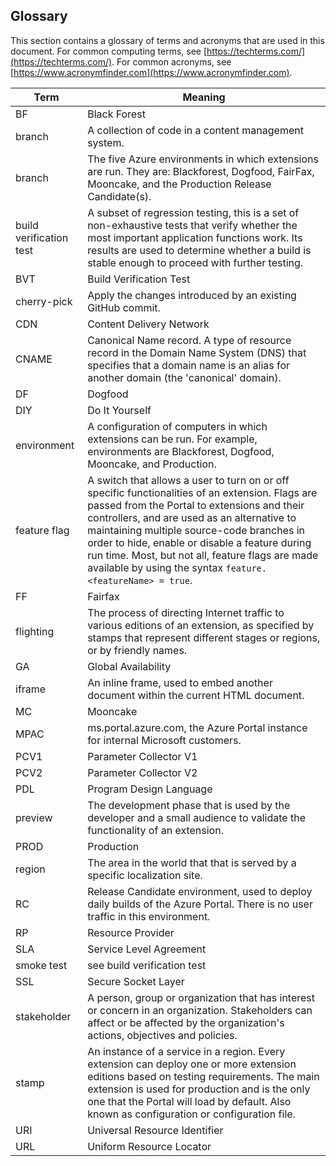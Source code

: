 <a name="glossary"></a>
## Glossary

This section contains a glossary of terms and acronyms that are used in this document. For common computing terms, see [https://techterms.com/](https://techterms.com/). For common acronyms, see [https://www.acronymfinder.com](https://www.acronymfinder.com).

<!-- TODO:  Determine the difference between a branch, a region, and an environment. If they are not  completely interchangeable, then we can standardize usage. -->

| Term                     | Meaning |
| ---                      | --- |
| BF                       | Black Forest |
| branch | A collection of code in a content management system. |
| branch | The five Azure environments  in which extensions are run.  They are: Blackforest, Dogfood, FairFax, Mooncake, and the Production Release Candidate(s). |
| build verification test  | A subset of regression testing, this is a set of non-exhaustive tests that verify whether the most important application functions work. Its results are used to determine whether a build is stable enough to proceed with further testing. |
| BVT                      | Build Verification Test |
| cherry-pick              | Apply the changes introduced by an existing GitHub commit. |
| CDN                      | Content Delivery Network |
| CNAME                    | Canonical Name record. A type of resource record in the Domain Name System (DNS) that specifies that a domain name is an alias for another domain (the 'canonical' domain). | 
| DF                       | Dogfood |
| DIY                      | Do It Yourself |
| environment              | A configuration of computers in which extensions can be run. For example, environments are Blackforest, Dogfood, Mooncake, and Production.  | 
| feature flag             | A switch that allows a user to turn on or off specific functionalities of an extension. Flags are  passed from the Portal to extensions and their controllers, and are used as an alternative to maintaining multiple source-code branches in order to hide, enable or disable a feature during run time. Most, but not all, feature flags are made available by using the syntax `feature.<featureName> = true`.   |
| FF                       | Fairfax |
| flighting                | The process of directing Internet traffic to various editions of an extension, as specified by stamps that represent different stages or regions, or by friendly names. |
| GA                       | Global Availability |
| iframe                   | An inline frame, used to embed another document within the current HTML document. |
| MC                       | Mooncake |
| MPAC                     | ms.portal.azure.com, the Azure Portal instance for internal Microsoft customers.  | 
| PCV1                     | Parameter Collector V1 |
| PCV2                     | Parameter Collector V2 |
| PDL                      | Program Design Language |
| preview                  | The development phase that is used by the developer and a small audience to validate the functionality of an extension. |
| PROD                     | Production |
| region                   | The area in the world that that is served by a specific localization site. | 
| RC                       | Release Candidate environment, used to deploy daily builds of the Azure Portal. There is no user traffic in this environment. |
| RP                       | Resource Provider |
| SLA                      | Service Level Agreement |
| smoke test               | see build verification test  |
| SSL                      | Secure Socket Layer |
| stakeholder              | A person, group or organization that has interest or concern in an organization. Stakeholders can affect or be affected by the organization's actions, objectives and policies. |
| stamp                    | An instance of a service in a region. Every extension can deploy one or more extension editions based on testing requirements. The main extension is used for production and is the only one that the Portal will load by default. Also known as configuration or configuration file.   | 
| URI                      | Universal Resource Identifier  | 
| URL                      | Uniform Resource Locator |


  